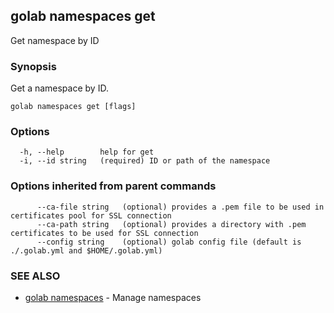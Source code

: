 ## golab namespaces get

Get namespace by ID

### Synopsis


Get a namespace by ID.

```
golab namespaces get [flags]
```

### Options

```
  -h, --help        help for get
  -i, --id string   (required) ID or path of the namespace
```

### Options inherited from parent commands

```
      --ca-file string   (optional) provides a .pem file to be used in certificates pool for SSL connection
      --ca-path string   (optional) provides a directory with .pem certificates to be used for SSL connection
      --config string    (optional) golab config file (default is ./.golab.yml and $HOME/.golab.yml)
```

### SEE ALSO
* [golab namespaces](golab_namespaces.md)	 - Manage namespaces

